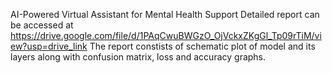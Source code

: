 AI-Powered Virtual Assistant for Mental Health Support
Detailed report can be accessed at https://drive.google.com/file/d/1PAqCwuBWGzO_OjVckxZKgGl_Tp09rTiM/view?usp=drive_link
The report constists of schematic plot of model and its layers along with confusion matrix, loss and accuracy graphs.
